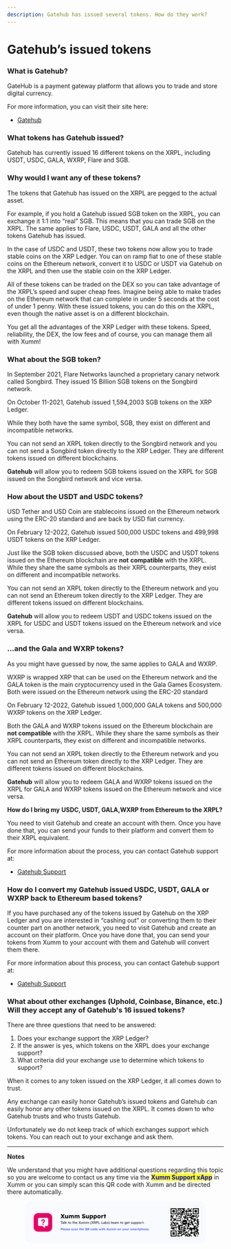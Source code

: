 ```yaml
---
description: Gatehub has issued several tokens. How do they work?
---
```


# Gatehub’s issued tokens

### **What is Gatehub?**

GateHub is a payment gateway platform that allows you to trade and store digital currency.&#x20;

For more information, you can visit their site here:

* [Gatehub](https://gatehub.net/)

### **What tokens has Gatehub issued?**

Gatehub has currently issued 16 different tokens on the XRPL, including USDT, USDC, GALA, WXRP, Flare and SGB.

### **Why would I want any of these tokens?**&#x20;

The tokens that Gatehub has issued on the XRPL are pegged to the actual asset.

For example, if you hold a Gatehub issued SGB token on the XRPL, you can exchange it 1:1 into “real” SGB. This means that you can trade SGB on the XRPL. The same applies to Flare, USDC, USDT, GALA and all the other tokens Gatehub has issued.

In the case of USDC and USDT, these two tokens now allow you to trade stable coins on the XRP Ledger. You can on ramp fiat to one of these stable coins on the Ethereum network, convert it to USDC or USDT via Gatehub on the XRPL and then use the stable coin on the XRP Ledger.

All of these tokens can be traded on the DEX so you can take advantage of the XRPL’s speed and super cheap fees. Imagine being able to make trades on the Ethereum network that can complete in under 5 seconds at the cost of under 1 penny. With these issued tokens, you can do this on the XRPL, even though the native asset is on a different blockchain.

You get all the advantages of the XRP Ledger with these tokens. Speed, reliability, the DEX, the low fees and of course, you can manage them all with Xumm!

### **What about the SGB token?**

In September 2021, Flare Networks launched a proprietary canary network called Songbird. They issued 15 Billion SGB tokens on the Songbird network.

On October 11-2021, Gatehub issued 1,594,2003 SGB tokens on the XRP Ledger.

While they both have the same symbol, SGB, they exist on different and incompatible networks.

You can not send an XRPL token directly to the Songbird network and you can not send a Songbird token directly to the XRP Ledger. They are different tokens issued on different blockchains.

**Gatehub** will allow you to redeem SGB tokens issued on the XRPL for SGB issued on the Songbird network and vice versa.

### **How about the USDT and USDC tokens?**

USD Tether and USD Coin are stablecoins issued on the Ethereum network using the ERC-20 standard and are back by USD fiat currency.

On February 12-2022, Gatehub issued 500,000 USDC tokens and 499,998 USDT tokens on the XRP Ledger.

Just like the SGB token discussed above, both the USDC and USDT tokens issued on the Ethereum blockchain are **not** **compatible** with the XRPL. While they share the same symbols as their XRPL counterparts, they exist on different and incompatible networks.

You can not send an XRPL token directly to the Ethereum network and you can not send an Ethereum token directly to the XRP Ledger. They are different tokens issued on different blockchains.

**Gatehub** will allow you to redeem USDT and USDC tokens issued on the XRPL for USDC and USDT tokens issued on the Ethereum network and vice versa.

### **…and the Gala and WXRP tokens?**

As you might have guessed by now, the same applies to GALA and WXRP.

WXRP is wrapped XRP that can be used on the Ethereum network and the GALA token is the main cryptocurrency used in the Gala Games Ecosystem. Both were issued on the Ethereum network using the ERC-20 standard

On February 12-2022, Gatehub issued 1,000,000 GALA tokens and 500,000 WXRP tokens on the XRP Ledger.

Both the GALA and WXRP tokens issued on the Ethereum blockchain are **not compatible** with the XRPL. While they share the same symbols as their XRPL counterparts, they exist on different and incompatible networks.

You can not send an XRPL token directly to the Ethereum network and you can not send an Ethereum token directly to the XRP Ledger. They are different tokens issued on different blockchains.

**Gatehub** will allow you to redeem GALA and WXRP tokens issued on the XRPL for GALA and WXRP tokens issued on the Ethereum network and vice versa.

**How do I bring my** **USDC, USDT, GALA,WXRP from Ethereum to the XRPL?**

You need to visit Gatehub and create an account with them. Once you have done that, you can send your funds to their platform and convert them to their XRPL equivalent.

For more information about the process, you can contact Gatehub support at:

* [Gatehub Support](https://support.gatehub.net/hc/en-us)

### **How do I convert my Gatehub issued USDC, USDT, GALA or WXRP back to Ethereum based tokens?**

If you have purchased any of the tokens issued by Gatehub on the XRP Ledger and you are interested in “cashing out” or converting them to their counter part on another network, you need to visit Gatehub and create an account on their platform. Once you have done that, you can send your tokens from Xumm to your account with them and Gatehub will convert them there.

For more information about this process, you can contact Gatehub support at:

* [Gatehub Support](https://support.gatehub.net/hc/en-us)

### **What about other exchanges (Uphold, Coinbase, Binance, etc.) Will they accept any of Gatehub's 16 issued tokens?**

There are three questions that need to be answered:

1. Does your exchange support the XRP Ledger?
2. If the answer is yes, which tokens on the XRPL does your exchange support?
3. What criteria did your exchange use to determine which tokens to support?

When it comes to any token issued on the XRP Ledger, it all comes down to trust.

Any exchange can easily honor Gatehub’s issued tokens and Gatehub can easily honor any other tokens issued on the XRPL. It comes down to who Gatehub trusts and who trusts Gatehub.

Unfortunately we do not keep track of which exchanges support which tokens.  You can reach out to your exchange and ask them.

****

**Notes**

We understand that you might have additional questions regarding this topic so you are welcome to contact us any time via the <mark style="color:blue;">**Xumm Support xApp**</mark> in Xumm or you can simply scan this QR code with Xumm and be directed there automatically.

<figure><img src="../.gitbook/assets/Support banner Xumm.png" alt=""><figcaption></figcaption></figure>
